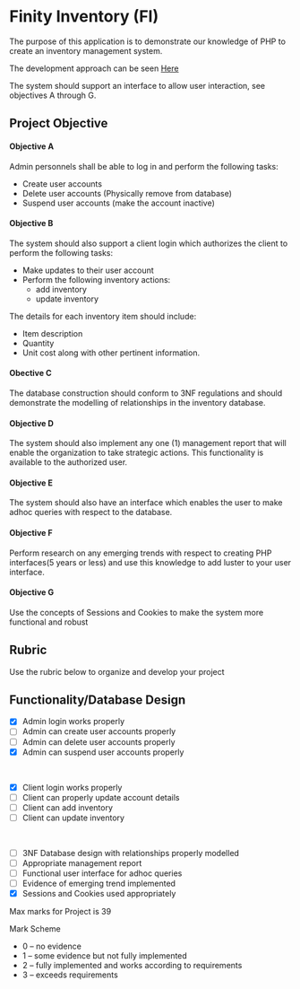 # Finity Inventory (FI)

The purpose of this application is to demonstrate our knowledge of PHP to create an inventory management system. 

The development approach can be seen [Here](docs/approach.md)

The system should support an interface to allow user interaction, see objectives A through G.  

## Project Objective

#### Objective A 
Admin personnels shall be able to log in and perform the following tasks:
* Create user accounts
* Delete user accounts (Physically remove from database)
* Suspend user accounts (make the account inactive)

 #### Objective B
The system should also support a client login which authorizes the client to perform the following tasks:
* Make updates to their user account
* Perform the following inventory actions: 
    * add inventory
    * update inventory

The details for each inventory item should include:
* Item description 
* Quantity
* Unit cost along with other pertinent information.

#### Obective C
The database construction should conform to 3NF regulations and should demonstrate the modelling of relationships in the inventory database.

#### Objective D
The system should also implement any one (1) management report that will enable the organization to take strategic actions. This functionality is available to the authorized user.

#### Objective E
The system should also have an interface which enables the user to make adhoc queries with respect to the database.

#### Objective F
Perform research on any emerging trends with respect to creating PHP interfaces(5 years or less) and use this knowledge to add luster to your user interface.
#### Objective G
Use the concepts of Sessions and Cookies to make the system more functional and robust
 
## Rubric

Use the rubric below to organize and develop your project

Functionality/Database Design                                  
---
- [x] Admin login works properly                                
- [ ] Admin can create user accounts properly                   
- [ ] Admin can delete user accounts properly                   
- [x] Admin can suspend user accounts properly 
<br/>

- [x] Client login works properly                              
- [ ] Client can properly update account details               
- [ ] Client can add inventory                                  
- [ ] Client can update inventory   
<br/>

- [ ] 3NF Database design with relationships properly  modelled 
- [ ] Appropriate management report                             
- [ ] Functional user interface for adhoc queries               
- [ ] Evidence of emerging trend implemented                    
- [x] Sessions and Cookies used appropriately

Max marks for Project is 39                                     

Mark Scheme
* 0 – no evidence
* 1 – some evidence but not fully implemented
* 2 – fully implemented and works according to requirements
* 3 – exceeds requirements
